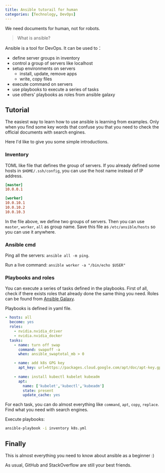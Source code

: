 ```yaml
---
title: Ansible tutorail for human
categories: [Technology, DevOps]
---
```


We need documents for human, not for robots.

<!-- more -->

> What is ansible?

Ansible is a tool for DevOps. It can be used to：

* define server groups in inventory
* control a group of servers like localhost
* setup environments on servers
  * install, update, remove apps
  * write, copy files
* execute command on servers
* use playbooks to execute a series of tasks
* use others' playbooks as roles from ansible galaxy

## Tutorial

The easiest way to learn how to use ansible is learning from examples. Only when you find some key words that confuse you that you need to check the official documents with search engines.

Here I'd like to give you some simple introductions.

### Inventory

TOML like file that defines the group of servers. If you already defined some hosts in `$HOME/.ssh/config`, you can use the host name instead of IP address.

```toml
[master]
10.0.0.1

[worker]
10.0.10.1
10.0.10.2
10.0.10.3
```

In the file above, we define two groups of servers. Then you can use `master`, `worker`, `all` as group name. Save this file as `/etc/ansible/hosts` so you can use it anywhere.

### Ansible cmd

Ping all the servers: `ansible all -m ping`.

Run a live command: `ansible worker -a "/bin/echo $USER"`

### Playbooks and roles

You can execute a series of tasks defined in the playbooks. First of all, check if there exists roles that already done the same thing you need. Roles can be found from [Ansible Galaxy](https://galaxy.ansible.com/).

Playbooks is defined in yaml file.

```yml
- hosts: all
  become: yes
  roles:
    - nvidia.nvidia_driver
    - nvidia.nvidia_docker
  tasks:
    - name: turn off swap
      command: swapoff -a
      when: ansible_swaptotal_mb > 0

    - name: add k8s GPG key
      apt_key: url=https://packages.cloud.google.com/apt/doc/apt-key.gpg
      
    - name: install kubectl kubelet kubeadm
      apt:
        name: ['kubelet','kubectl','kubeadm']
        state: present
        update_cache: yes
```

For each task, you can do almost everything like `command`, `apt`, `copy`, `replace`. Find what you need with search engines.

Execute playbooks:

```sh
ansible-playbook -i inventory k8s.yml
```

## Finally

This is almost everything you need to know about ansible as a beginner :)

As usual, GitHub and StackOverflow are still your best friends.
